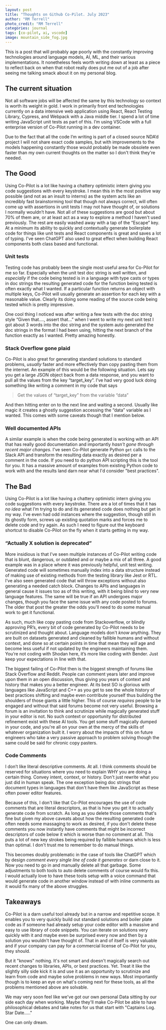 ```yaml
---
layout: post
title: "Thoughts on Github Co-Pilot. July 2023"
author: "RM Terrell"
photo_credit: "RM Terrell"
categories: journal
tags: [co-pilot, ai, vscode]
image: mountain_side_fog.jpg
---
```


This is a post that will probably age poorly with the constantly improving technologies around language models, AI, ML, and their various implementations. It nonetheless feels worth writing down at least as a piece to reflect back on when that robot really does put me out of a job after seeing me talking smack about it on my personal blog.

## The current situation

Not all software jobs will be affected the same by this technology so context is worth its weight in gold. I work in primarily front end technologies currently on a data intensive web application using React, React Testing Library, Cypress, and Webpack with a Java middle tier. I spend a lot of time writing JavaScript unit tests as part of this. I’m using VSCode with a full enterprise version of Co-Pilot running in a dev container.

Due to the fact that all the code I’m writing is part of a closed source NDA’d project I will not share exact code samples, but with improvements to the models happening constantly those would probably be made obsolete even faster than my own current thoughts on the matter so I don't think they're needed.

## The Good

Using Co-Pilot is a lot like having a chattery optimistic intern giving you code suggestions with every keystroke. I mean this in the most positive way possible (and not as an insult to interns) as the system acts like an incredibly fast brainstorming tool that though not always correct, will often come up with assertions in unit tests I may not have thought of, or solutions I normally wouldn’t have. Not all of these suggestions are good but about 70% of them are, or at least act as a way to explore a method I haven't used previously. The rest are easily washed away with a tap of the “Escape” key. At a minimum its ability to quickly and contextually generate boilerplate code for things like unit tests and React components is great and saves a lot of typing. I've seen ChatGPT also used to great effect when building React components both class based and functional.

### Unit tests

Testing code has probably been the single most useful area for Co-Pilot for me so far. Especially when the unit test doc string is well written, and _especially_ if the code being tested is in a language with type casts or types in doc strings the resulting generated code for the function being tested is often exactly what I wanted. If a particular function returns an object with multiple keys, Co-Pilot will usually generate an assertion for each key with a reasonable value. Clearly its doing some reading of the source code being tested which is pretty impressive.

One cool thing I noticed was after writing a few tests with the doc string style “Given that…., assert that…” when I went to write my next unit test I got about 3 words into the doc string and the system auto generated the doc strings in the format I had been using, hitting the next branch of the function exactly as I wanted. Pretty amazing honestly.

### Stack Overflow gone plaid

Co-Pilot is also great for generating standard solutions to standard problems, _usually_ faster and more effectively than copy pasting them from the internet. An example of this would be the following situation. Lets say you get a large JSON object back from a data response, and you want to pull all the values from the key “target_key”. I’ve had very good luck doing something like writing a comment in my code that says

> Get the values of “target_key” from the variable “data”

And then hitting enter on to the next line and waiting a second. Usually like magic it creates a ghostly suggestion accessing the “data” variable as I wanted. This comes with some caveats though that I mention below.

### Well documented APIs

A similar example is when the code being generated is working with an API that has really good documentation and importantly _hasn't gone through recent major changes_. I've seen Co-Pilot generate Python `get` calls to the Slack API and transform the resulting data exactly as desired per a comment in the code. If you need to do python API scripting this is the tool for you. It has a massive amount of examples from existing Python code to work with and the results land darn near what I'd consider "best practices".

## The Bad

Using Co-Pilot is a lot like having a chattery optimistic intern giving you code suggestions with every keystroke. There are a lot of times that it has _no idea_ what I’m trying to do and its generated code does nothing but get in my way. I’ve even had odd instances where the suggestion, though still in its ghostly form, screws up existing quotation marks and forces me to delete code and try again. As such I need to figure out the keyboard shortcut to disable Co-Pilot on the fly when it starts getting in my way.

### “Actually X solution is deprecated”

More insidious is that I’ve seen multiple instances of Co-Pilot writing code that is blunt, dangerous, or outdated and or maybe a mix of all three. A good example was in a place where it was previously helpful, unit test writing. Generated code will sometimes manually index into a data structure instead of making use of existing methods from the testing library like Jest or RTL. I’ve also seen generated code that will throw exceptions without also generating a needed catch block. Changes to APIs and languages in general cause it issues too as of this writing, with it being blind to very new language features. The same will be true if an API undergoes major changes, though you face the same issue with any code posted to forums. The older that post the greater the odds you'll need to do some manual work to get it functional.

As such, much like copy pasting code from Stackoverflow, or blindly approving PR’s, every bit of code generated by Co-Pilot needs to be scrutinized and thought about. Language models don't _know_ anything. They are built on datasets generated and cleaned by fallible humans and without context, and done so at certain points in time that mean they _will_ age and become less useful if not updated by the engineers maintaining them. You’re not coding with Shodan here, it’s more like coding with Bender. Just keep your expectations in line with that.

The biggest failing of Co-Pilot then is the biggest strength of forums like Stack Overflow and Reddit. People can comment years later and improve upon them in an open discussion, thus giving you years of context and history that makes you a better engineer. At its best SO is glorious with languages like JavaScript and C++ as you get to see the whole history of best practices shifting and maybe even contribute yourself thus building the shoulders of those giants a little higher. This of course _requires_ people to be engaged and without that said forums become not very useful. Browsing a forum is an invitation to think and scrutinize while magically generated stuff in your editor is not. No such context or opportunity for distributed refinement exist with these AI tools. You get some stuff magically dumped in your code, and you're all on your own at the mercy of the skills of whatever organization built it. I worry about the impacts of this on future engineers who take a very passive approach to problem solving though the same could be said for chronic copy pasters.

### Code Comments

I don’t like literal descriptive comments. At all. I think comments should be reserved for situations where you need to explain WHY you are doing a certain thing. Convey intent, context, or history. Don't just rewrite what you just did in human speak. The one exception being doc strings that document types in languages that don't have them like JavaScript as these often power editor features.

Because of this, I don't like that Co-Pilot encourages the use of code comments that are literal descriptors, as that is how you get it to actually generate code from scratch. As long as you delete those comments that's fine but given my above caveats about how the resulting generated code often needs some massaging to work as desired, if you don't delete these comments you now instantly have comments that might be incorrect descriptors of code below it which is worse than no comment at all. This puts a lot of new key strokes being required by fallible humans which is less than optimal. I don't trust me to remember to do manual things.

This becomes doubly problematic in the case of tools like ChatGPT which by design _comment every single line of code it generates_ or darn close to it. Now you need to go in and manually delete all that garbage. Some adjustments to both tools to auto delete comments of course would fix this. I would actually love to have these tools setup with a voice command that would generate code in another window instead of with inline comments as it would fix many of the above struggles.

## Takeaways

Co-Pilot is a darn useful tool already but in a narrow and repetitive scope. It enables you to very quickly build out standard solutions and boiler plate code as if someone had already setup your code editor with a massive and easy to use library of code snippets. You can iterate on solutions very quickly with it and maybe even be surprised every now and then by a solution you wouldn't have thought of. That in and of itself is very valuable and if your company can pay for a commercial license of Co-Pilot for you, they should.

But it "knows" nothing. It's not smart and doesn't magically search out recent changes to libraries, APIs, or best practices. Yet. Treat it like the slightly silly side kick it is and use it as an opportunity to scrutinize and learn from code and maybe solve problems in new ways. Most importantly though is to keep an eye on what's coming next for these tools, as all the problems mentioned above are solvable.

We may very soon feel like we've got our own personal Data sitting by our side each day when working. Maybe they'll make Co-Pilot be able to have philosophical debates and take notes for us that start with "Captains Log. Star Date....."

One can only dream.
